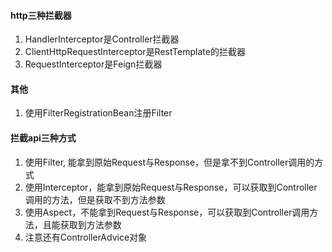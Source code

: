 #### http三种拦截器
1. HandlerInterceptor是Controller拦截器
2. ClientHttpRequestInterceptor是RestTemplate的拦截器
3. RequestInterceptor是Feign拦截器
#### 其他
1. 使用FilterRegistrationBean注册Filter
#### 拦截api三种方式
1. 使用Filter, 能拿到原始Request与Response，但是拿不到Controller调用的方式
2. 使用Interceptor，能拿到原始Request与Response，可以获取到Controller调用的方法，但是获取不到方法参数
3. 使用Aspect，不能拿到Request与Response，可以获取到Controller调用方法，且能获取到方法参数
4. 注意还有ControllerAdvice对象
